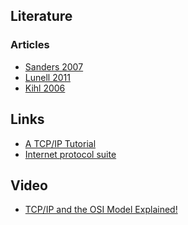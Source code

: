 ## Literature
### Articles
  * <a href='http://coursepress.lnu.se/kurs/systemadministrationi/files/2016/03/sanders_2007.pdf'>Sanders 2007</a>
  * <a href='http://coursepress.lnu.se/kurs/systemadministrationi/files/2016/03/lunell_2011.pdf'>Lunell 2011</a>
  * <a href='http://coursepress.lnu.se/kurs/systemadministrationi/files/2016/03/kihl_2006.pdf'>Kihl 2006</a>

## Links   
* [A TCP/IP Tutorial](https://tools.ietf.org/html/rfc1180)
* [Internet protocol suite](https://en.wikipedia.org/wiki/Internet_protocol_suite)

## Video
* [TCP/IP and the OSI Model Explained!](https://www.youtube.com/watch?v=e5DEVa9eSN0)
